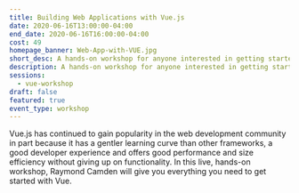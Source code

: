 ```yaml
---
title: Building Web Applications with Vue.js
date: 2020-06-16T13:00:00-04:00
end_date: 2020-06-16T16:00:00-04:00
cost: 49
homepage_banner: Web-App-with-VUE.jpg
short_desc: A hands-on workshop for anyone interested in getting started with the Vue JavaScript framework featuring Raymond Camden.
description: A hands-on workshop for anyone interested in getting started with the Vue JavaScript framework featuring Raymond Camden.
sessions:
  - vue-workshop
draft: false
featured: true
event_type: workshop
---
```


Vue.js has continued to gain popularity in the web development community in part because it has a gentler learning curve than other frameworks, a good developer experience and offers good performance and size efficiency without giving up on functionality. In this live, hands-on workshop, Raymond Camden will give you everything you need to get started with Vue.
